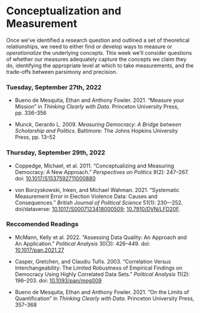 Conceptualization and Measurement
================

Once we’ve identified a research question and outlined a set of
theoretical relationships, we need to either find or develop ways to
measure or *operationalize* the underlying concepts. This week we’ll
consider questions of whether our measures adequately capture the
concepts we claim they do, identifying the appropriate level at which to
take measurements, and the trade-offs between parsimony and precision.

### Tuesday, September 27th, 2022

-   Bueno de Mesquita, Ethan and Anthony Fowler. 2021. “Measure your
    Mission” in *Thinking Clearly with Data*. Princeton University
    Press, pp. 336–356

-   Munck, Gerardo L. 2009. *Measuring Democracy: A Bridge between
    Scholarship and Politics.* Baltimore: The Johns Hopkins University
    Press, pp. 13–52

### Thursday, September 29th, 2022

-   Coppedge, Michael, et al. 2011. “Conceptualizing and Measuring
    Democracy: A New Approach.” *Perspectives on Politics* 9(2):
    247–267. doi:
    [10.1017/S1537592711000880](https://doi.org/10.1017/S1537592711000880)

-   von Borzyskowski, Inken, and Michael Wahman. 2021. “Systematic
    Measurement Error in Election Violence Data: Causes and
    Consequences.” *British Journal of Political Science* 51(1):
    230–-252. doi/dataverse:
    [10.1017/S0007123418000509](https://doi.org/10.1017/S0007123418000509);
    [10.7910/DVN/LFD20F](https://dataverse.harvard.edu/dataset.xhtml?persistentId=doi:10.7910/DVN/LFD20F).

### Reccomended Readings

-   McMann, Kelly et al. 2022. “Assessing Data Quality: An Approach and
    An Application.” *Political Analysis* 30(3): 426–449. doi:
    [10.1017/pan.2021.27](https://doi.org/10.1017/pan.2021.27)

-   Casper, Gretchen, and Claudiu Tufis. 2003. “Correlation Versus
    Interchangeability: The Limited Robustness of Empirical Findings on
    Democracy Using Highly Correlated Data Sets.” *Political Analysis*
    11(2): 196–203. doi:
    [10.1093/pan/mpg009](https://doi.org/10.1093/pan/mpg009)

-   Bueno de Mesquita, Ethan and Anthony Fowler. 2021. “On the Limits of
    Quantification” in *Thinking Clearly with Data*. Princeton
    University Press, 357–368
